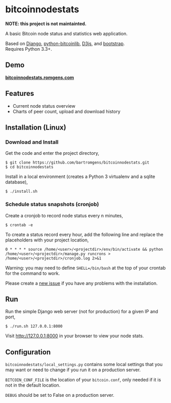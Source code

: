 # bitcoinnodestats
**NOTE: this project is not maintainted.**

A basic Bitcoin node status and statistics web application.

Based on [Django](https://www.djangoproject.com/), [python-bitcoinlib](https://github.com/petertodd/python-bitcoinlib),  [D3js](https://github.com/mbostock/d3), and [bootstrap](https://github.com/twbs/bootstrap).  
Requires Python 3.3+.

## Demo

**[bitcoinnodestats.romgens.com](http://bitcoinnodestats.romgens.com)**

## Features
- Current node status overview
- Charts of peer count, upload and download history

## Installation (Linux)

### Download and Install
Get the code and enter the project directory,  
```
$ git clone https://github.com/bartromgens/bitcoinnodestats.git
$ cd bitcoinnodestats
```

Install in a local environment (creates a Python 3 virtualenv and a sqlite database),  
```
$ ./install.sh
```

### Schedule status snapshots (cronjob)
Create a cronjob to record node status every n minutes,  
```
$ crontab -e
```  
To create a status record every hour, add the following line and replace the placeholders with your project location,  
```
0 * * * * source /home/<user>/<projectdir>/env/bin/activate && python /home/<user>/<projectdir>/manage.py runcrons > /home/<user>/<projectdir>/cronjob.log 2>&1
```  
Warning: you may need to define `SHELL=/bin/bash` at the top of your crontab for the command to work. 

Please create a [new issue](https://github.com/bartromgens/bitcoinnodestats/issues/new) if you have any problems with the installation.

## Run
Run the simple Django web server (not for production) for a given IP and port,  
```
$ ./run.sh 127.0.0.1:8000
```

Visit http://127.0.0.1:8000 in your browser to view your node stats.

## Configuration
`bitcoinnodestats/local_settings.py` contains some local settings that you may want or need to change if you run it on a production server.

`BITCOIN_CONF_FILE` is the location of your `bitcoin.conf`, only needed if it is not in the default location. 

`DEBUG` should be set to False on a production server.  
